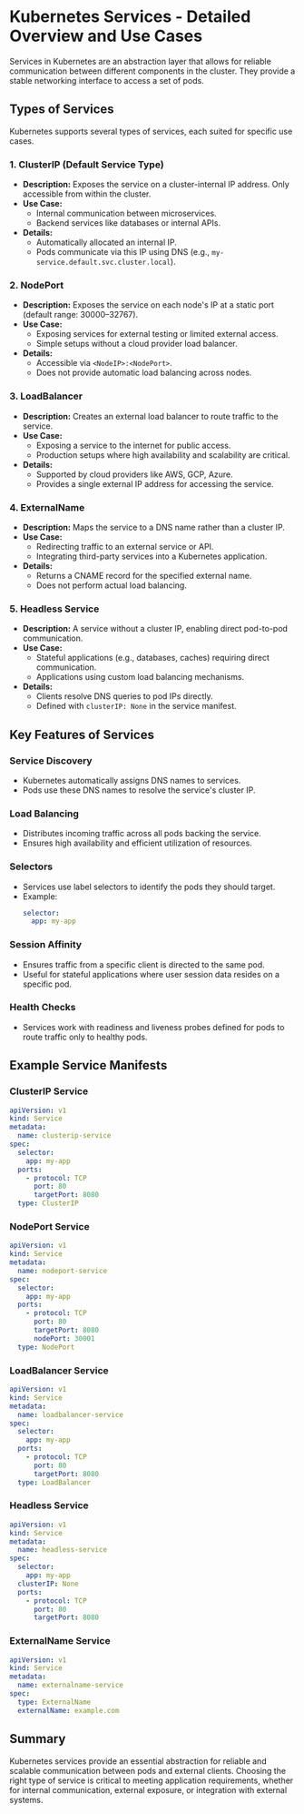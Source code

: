 # Kubernetes Services - Detailed Overview and Use Cases

Services in Kubernetes are an abstraction layer that allows for reliable communication between different components in the cluster. They provide a stable networking interface to access a set of pods.

## **Types of Services**
Kubernetes supports several types of services, each suited for specific use cases.

### **1. ClusterIP (Default Service Type)**
- **Description:** Exposes the service on a cluster-internal IP address. Only accessible from within the cluster.
- **Use Case:**
  - Internal communication between microservices.
  - Backend services like databases or internal APIs.
- **Details:**
  - Automatically allocated an internal IP.
  - Pods communicate via this IP using DNS (e.g., `my-service.default.svc.cluster.local`).

### **2. NodePort**
- **Description:** Exposes the service on each node's IP at a static port (default range: 30000–32767).
- **Use Case:**
  - Exposing services for external testing or limited external access.
  - Simple setups without a cloud provider load balancer.
- **Details:**
  - Accessible via `<NodeIP>:<NodePort>`.
  - Does not provide automatic load balancing across nodes.

### **3. LoadBalancer**
- **Description:** Creates an external load balancer to route traffic to the service.
- **Use Case:**
  - Exposing a service to the internet for public access.
  - Production setups where high availability and scalability are critical.
- **Details:**
  - Supported by cloud providers like AWS, GCP, Azure.
  - Provides a single external IP address for accessing the service.

### **4. ExternalName**
- **Description:** Maps the service to a DNS name rather than a cluster IP.
- **Use Case:**
  - Redirecting traffic to an external service or API.
  - Integrating third-party services into a Kubernetes application.
- **Details:**
  - Returns a CNAME record for the specified external name.
  - Does not perform actual load balancing.

### **5. Headless Service**
- **Description:** A service without a cluster IP, enabling direct pod-to-pod communication.
- **Use Case:**
  - Stateful applications (e.g., databases, caches) requiring direct communication.
  - Applications using custom load balancing mechanisms.
- **Details:**
  - Clients resolve DNS queries to pod IPs directly.
  - Defined with `clusterIP: None` in the service manifest.

## **Key Features of Services**

### **Service Discovery**
- Kubernetes automatically assigns DNS names to services.
- Pods use these DNS names to resolve the service's cluster IP.

### **Load Balancing**
- Distributes incoming traffic across all pods backing the service.
- Ensures high availability and efficient utilization of resources.

### **Selectors**
- Services use label selectors to identify the pods they should target.
- Example: 
  ```yaml
  selector:
    app: my-app
  ```

### **Session Affinity**
- Ensures traffic from a specific client is directed to the same pod.
- Useful for stateful applications where user session data resides on a specific pod.

### **Health Checks**
- Services work with readiness and liveness probes defined for pods to route traffic only to healthy pods.

## **Example Service Manifests**

### **ClusterIP Service**
```yaml
apiVersion: v1
kind: Service
metadata:
  name: clusterip-service
spec:
  selector:
    app: my-app
  ports:
    - protocol: TCP
      port: 80
      targetPort: 8080
  type: ClusterIP
```

### **NodePort Service**
```yaml
apiVersion: v1
kind: Service
metadata:
  name: nodeport-service
spec:
  selector:
    app: my-app
  ports:
    - protocol: TCP
      port: 80
      targetPort: 8080
      nodePort: 30001
  type: NodePort
```

### **LoadBalancer Service**
```yaml
apiVersion: v1
kind: Service
metadata:
  name: loadbalancer-service
spec:
  selector:
    app: my-app
  ports:
    - protocol: TCP
      port: 80
      targetPort: 8080
  type: LoadBalancer
```

### **Headless Service**
```yaml
apiVersion: v1
kind: Service
metadata:
  name: headless-service
spec:
  selector:
    app: my-app
  clusterIP: None
  ports:
    - protocol: TCP
      port: 80
      targetPort: 8080
```

### **ExternalName Service**
```yaml
apiVersion: v1
kind: Service
metadata:
  name: externalname-service
spec:
  type: ExternalName
  externalName: example.com
```

## **Summary**
Kubernetes services provide an essential abstraction for reliable and scalable communication between pods and external clients. Choosing the right type of service is critical to meeting application requirements, whether for internal communication, external exposure, or integration with external systems.
